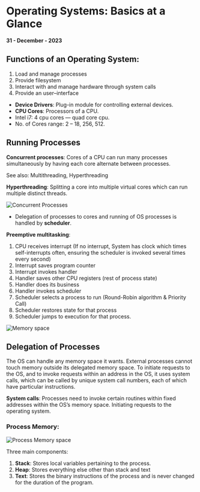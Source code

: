 # Operating Systems: Basics at a Glance

**31 - December - 2023**

## Functions of an Operating System:

1. Load and manage processes
2. Provide filesystem
3. Interact with and manage hardware through system calls
4. Provide an user–interface


* **Device Drivers**: Plug-in module for controlling external devices.
* **CPU Cores**: Processors of a CPU. 
* Intel i7: 4 cpu cores — quad core cpu.
* No. of Cores range: 2 – 18, 256, 512.


## Running Processes

**Concurrent processes**: Cores of a CPU can run many processes simultaneously by having each core alternate between processes. 

See also: Multithreading, Hyperthreading

**Hyperthreading**: Splitting a core into multiple virtual cores which can run multiple distinct threads. 

![Concurrent Processes](https://www.baeldung.com/wp-content/uploads/sites/4/2022/01/vs-1024x462-1.png "Concurrent Processes.")

* Delegation of processes to cores and running of OS processes is handled by **scheduler**.
  
**Preemptive multitasking**:

1. CPU receives interrupt (If no interrupt, System has clock which times self-interrupts often, ensuring the scheduler is invoked several times every second)
2. Interrupt saves program counter
3. Interrupt invokes handler
4. Handler saves other CPU registers (rest of process state)
5. Handler does its business
6. Handler invokes scheduler
7. Scheduler selects a process to run (Round-Robin algorithm & Priority Call)
8. Scheduler restores state for that process
9. Scheduler jumps to execution for that process.


![Memory space](https://www.cs.uic.edu/~jbell/CourseNotes/OperatingSystems/images/Chapter8/8_01_LogicalAddressSpace.jpg "Memory space for OS and Processes.")


## Delegation of Processes

The OS can handle any memory space it wants. External processes cannot touch memory outside its delegated memory space. To initiate requests to the OS, and to invoke requests within an address in the OS, it uses system calls, which can be called by unique system call numbers, each of which have particular instructions. 

**System calls**: Processes need to invoke certain routines within fixed addresses within the OS’s memory space. Initiating requests to the operating system. 

### Process Memory:

![Process Memory space](https://www.cs.uic.edu/~jbell/CourseNotes/OperatingSystems/images/Chapter3/3_01_Process_Memory.jpg "Process Memory space.")

Three main components:

1. **Stack**: Stores local variables pertaining to the process.
2. **Heap**: Stores everything else other than stack and text
3. **Text**: Stores the binary instructions of the process and is never changed for the duration of the program. 









